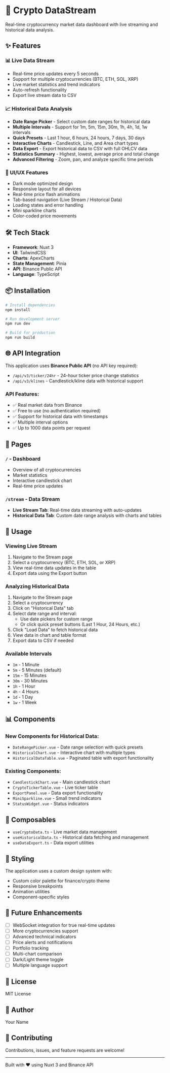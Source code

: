 # 🚀 Crypto DataStream

Real-time cryptocurrency market data dashboard with live streaming and historical data analysis.

## ✨ Features

### 📊 Live Data Stream
- Real-time price updates every 5 seconds
- Support for multiple cryptocurrencies (BTC, ETH, SOL, XRP)
- Live market statistics and trend indicators
- Auto-refresh functionality
- Export live stream data to CSV

### 📈 Historical Data Analysis
- **Date Range Picker** - Select custom date ranges for historical data
- **Multiple Intervals** - Support for 1m, 5m, 15m, 30m, 1h, 4h, 1d, 1w intervals
- **Quick Presets** - Last 1 hour, 6 hours, 24 hours, 7 days, 30 days
- **Interactive Charts** - Candlestick, Line, and Area chart types
- **Data Export** - Export historical data to CSV with full OHLCV data
- **Statistics Summary** - Highest, lowest, average price and total change
- **Advanced Filtering** - Zoom, pan, and analyze specific time periods

### 🎨 UI/UX Features
- Dark mode optimized design
- Responsive layout for all devices
- Real-time price flash animations
- Tab-based navigation (Live Stream / Historical Data)
- Loading states and error handling
- Mini sparkline charts
- Color-coded price movements

## 🛠️ Tech Stack

- **Framework**: Nuxt 3
- **UI**: TailwindCSS
- **Charts**: ApexCharts
- **State Management**: Pinia
- **API**: Binance Public API
- **Language**: TypeScript

## 📦 Installation

```bash
# Install dependencies
npm install

# Run development server
npm run dev

# Build for production
npm run build
```

## 🌐 API Integration

This application uses **Binance Public API** (no API key required):
- `/api/v3/ticker/24hr` - 24-hour ticker price change statistics
- `/api/v3/klines` - Candlestick/kline data with historical support

### API Features:
- ✅ Real market data from Binance
- ✅ Free to use (no authentication required)
- ✅ Support for historical data with timestamps
- ✅ Multiple interval options
- ✅ Up to 1000 data points per request

## 📱 Pages

### `/` - Dashboard
- Overview of all cryptocurrencies
- Market statistics
- Interactive candlestick chart
- Real-time price updates

### `/stream` - Data Stream
- **Live Stream Tab**: Real-time data streaming with auto-updates
- **Historical Data Tab**: Custom date range analysis with charts and tables

## 🎯 Usage

### Viewing Live Stream
1. Navigate to the Stream page
2. Select a cryptocurrency (BTC, ETH, SOL, or XRP)
3. View real-time data updates in the table
4. Export data using the Export button

### Analyzing Historical Data
1. Navigate to the Stream page
2. Select a cryptocurrency
3. Click on "Historical Data" tab
4. Select date range and interval:
   - Use date pickers for custom range
   - Or click quick preset buttons (Last 1 Hour, 24 Hours, etc.)
5. Click "Load Data" to fetch historical data
6. View data in chart and table format
7. Export data to CSV if needed

### Available Intervals
- `1m` - 1 Minute
- `5m` - 5 Minutes (default)
- `15m` - 15 Minutes
- `30m` - 30 Minutes
- `1h` - 1 Hour
- `4h` - 4 Hours
- `1d` - 1 Day
- `1w` - 1 Week

## 📊 Components

### New Components for Historical Data:
- `DateRangePicker.vue` - Date range selection with quick presets
- `HistoricalChart.vue` - Interactive chart with multiple types
- `HistoricalDataTable.vue` - Paginated table with export functionality

### Existing Components:
- `CandlestickChart.vue` - Main candlestick chart
- `CryptoTickerTable.vue` - Live ticker table
- `ExportPanel.vue` - Data export functionality
- `MiniSparkline.vue` - Small trend indicators
- `StatusWidget.vue` - Status indicators

## 🔧 Composables

- `useCryptoData.ts` - Live market data management
- `useHistoricalData.ts` - Historical data fetching and management
- `useDataExport.ts` - Data export utilities

## 🎨 Styling

The application uses a custom design system with:
- Custom color palette for finance/crypto theme
- Responsive breakpoints
- Animation utilities
- Component-specific styles

## 🚀 Future Enhancements

- [ ] WebSocket integration for true real-time updates
- [ ] More cryptocurrencies support
- [ ] Advanced technical indicators
- [ ] Price alerts and notifications
- [ ] Portfolio tracking
- [ ] Multi-chart comparison
- [ ] Dark/Light theme toggle
- [ ] Multiple language support

## 📝 License

MIT License

## 👤 Author

Your Name

## 🤝 Contributing

Contributions, issues, and feature requests are welcome!

---

Built with ❤️ using Nuxt 3 and Binance API